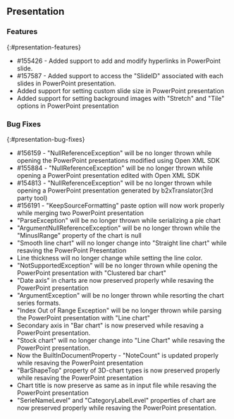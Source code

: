 ## Presentation

### Features
{:#presentation-features}
* \#155426 - Added support to add and modify hyperlinks in PowerPoint slide.
* \#157587 - Added support to access the "SlideID" associated with each slides in PowerPoint presentation.
* Added support for setting custom slide size in PowerPoint presentation
* Added support for setting background images with "Stretch" and "Tile" options in PowerPoint presentation

### Bug Fixes
{:#presentation-bug-fixes}
* \#156159 - "NullReferenceException" will be no longer thrown while opening the PowerPoint presentations modified using Open XML SDK
* \#155884 - "NullReferenceException" will be no longer thrown while opening a PowerPoint presentation edited with Open XML SDK
* \#154813 - "NullReferenceException" will be no longer thrown while opening a PowerPoint presentation generated by b2xTranslator(3rd party tool)
* \#156191 - "KeepSourceFormatting" paste option will now work properly while merging two PowerPoint presentation
* "ParseException" will be no longer thrown while serializing a pie chart
* "ArgumentNullReferenceException" will be no longer thrown while the "MinusIRange" property of the chart is null
* "Smooth line chart" will no longer change into "Straight line chart" while resaving the PowerPoint Presentation
* Line thickness will no longer change while setting the line color.
* "NotSupportedException" will be no longer thrown while opening the PowerPoint presentation with "Clustered bar chart"
* "Date axis" in charts are now preserved properly while resaving the PowerPoint presentation
* "ArgumentException" will be no longer thrown while resorting the chart series formats.
* "Index Out of Range Exception" will be no longer thrown while parsing the PowerPoint presentation with "Line chart"
* Secondary axis in "Bar chart" is now preserved while resaving a PowerPoint presentation.
* "Stock chart" will no longer change into "Line Chart" while resaving the PowerPoint presentation.
* Now the BuiltInDocumentProperty - "NoteCount" is updated properly while resaving the PowerPoint presentation
* "BarShapeTop" property of 3D-chart types is now preserved properly while resaving the PowerPoint presentation
* Chart title is now preserve as same as in input file while resaving the PowerPoint presentation
* "SerieNameLevel" and "CategoryLabelLevel" properties of chart are now preserved properly while resaving the PowerPoint presentation.